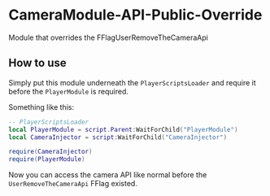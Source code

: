 # CameraModule-API-Public-Override
Module that overrides the FFlagUserRemoveTheCameraApi

## How to use
Simply put this module underneath the `PlayerScriptsLoader` and require it before the `PlayerModule` is required.

Something like this:

```Lua
-- PlayerScriptsLoader
local PlayerModule = script.Parent:WaitForChild("PlayerModule")
local CameraInjector = script:WaitForChild("CameraInjector")

require(CameraInjector)
require(PlayerModule)
```

Now you can access the camera API like normal before the `UserRemoveTheCameraApi` FFlag existed.